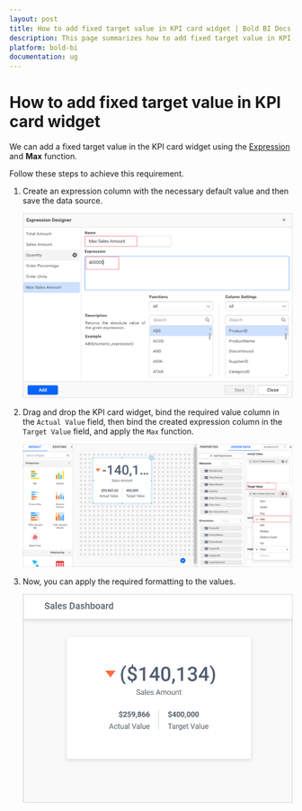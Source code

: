```yaml
---
layout: post
title: How to add fixed target value in KPI card widget | Bold BI Docs
description: This page summarizes how to add fixed target value in KPI card widget by creating an expression column for the powerful KPI dashboard using Bold BI application.
platform: bold-bi
documentation: ug
---
```


# How to add fixed target value in KPI card widget

We can add a fixed target value in the KPI card widget using the [Expression](/working-with-data-sources/data-modeling/configuring-expression-columns/) and **Max** function.

Follow these steps to achieve this requirement.

1.	Create an expression column with the necessary default value and then save the data source.

    ![Create Expression with default value](/static/assets/faq/images/create-default-value-expression.png#max-width=60%)

2. Drag and drop the KPI card widget, bind the required value column in the `Actual Value` field, then bind the created expression column in the `Target Value` field, and apply the `Max` function.

    ![Assign Expression in KPI card widget](/static/assets/faq/images/assign-expression-in-kpi-card.png)

3. Now, you can apply the required formatting to the values. 

    ![KPI Card Preview](/static/assets/faq/images/kpi-card-preview.png)